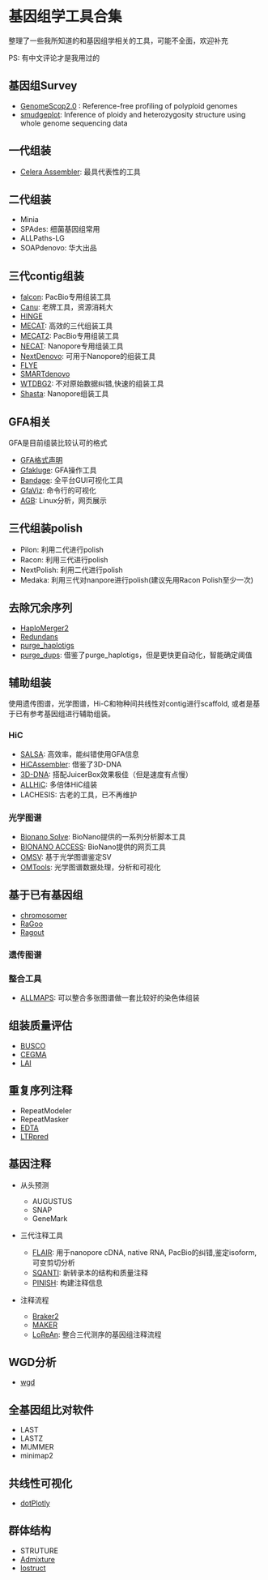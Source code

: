 # 基因组学工具合集

整理了一些我所知道的和基因组学相关的工具，可能不全面，欢迎补充

PS: 有中文评论才是我用过的

## 基因组Survey

- [GenomeScop2.0](https://github.com/tbenavi1/genomescope2.0) : Reference-free profiling of polyploid genomes
- [smudgeplot](https://github.com/KamilSJaron/smudgeplot): Inference of ploidy and heterozygosity structure using whole genome sequencing data

## 一代组装

- [Celera Assembler](http://wgs-assembler.sourceforge.net/): 最具代表性的工具
          
## 二代组装

- Minia
- SPAdes: 细菌基因组常用
- ALLPaths-LG
- SOAPdenovo: 华大出品

## 三代contig组装

- [falcon](https://github.com/PacificBiosciences/pb-assembly): PacBio专用组装工具        
- [Canu](https://canu.readthedocs.io/en/latest/): 老牌工具，资源消耗大
- [HINGE](https://github.com/HingeAssembler/HINGE)
- [MECAT](https://github.com/xiaochuanle/MECAT): 高效的三代组装工具
- [MECAT2](https://github.com/xiaochuanle/MECAT2): PacBio专用组装工具
- [NECAT](https://github.com/xiaochuanle/NECAT): Nanopore专用组装工具
- [NextDenovo](https://github.com/Nextomics/NextDenovo): 可用于Nanopore的组装工具
- [FLYE](https://github.com/fenderglass/Flye)
- [SMARTdenovo](https://github.com/ruanjue/smartdenovo)       
- [WTDBG2](https://github.com/ruanjue/wtdbg2): 不对原始数据纠错,快速的组装工具
- [Shasta](https://github.com/chanzuckerberg/shasta): Nanopore组装工具

## GFA相关

GFA是目前组装比较认可的格式

- [GFA格式声明](http://gfa-spec.github.io/GFA-spec/GFA1.html)        
- [Gfakluge](https://github.com/edawson/gfakluge): GFA操作工具         
- [Bandage](https://github.com/rrwick/Bandage): 全平台GUI可视化工具
- [GfaViz](https://github.com/ggonnella/gfaviz): 命令行的可视化        
- [AGB](https://github.com/almiheenko/AGB): Linux分析，网页展示
          

##  三代组装polish

- Pilon: 利用二代进行polish
- Racon: 利用三代进行polish
- NextPolish: 利用二代进行polish
- Medaka: 利用三代对nanpore进行polish(建议先用Racon Polish至少一次)

## 去除冗余序列

- [HaploMerger2](https://github.com/mapleforest/HaploMerger2)
- [Redundans](https://github.com/lpryszcz/redundans)
- [purge_haplotigs](https://bitbucket.org/mroachawri/purge_haplotigs)
- [purge_dups](https://github.com/dfguan/purge_dups): 借鉴了purge_haplotigs，但是更快更自动化，智能确定阈值

##  辅助组装

使用遗传图谱，光学图谱，Hi-C和物种间共线性对contig进行scaffold, 或者是基于已有参考基因组进行辅助组装。

### HiC

- [SALSA](https://github.com/marbl/SALSA): 高效率，能纠错使用GFA信息
- [HiCAssembler](https://github.com/maxplanck-ie/HiCAssembler): 借鉴了3D-DNA
- [3D-DNA](https://github.com/theaidenlab/3d-dna): 搭配JuicerBox效果极佳（但是速度有点慢） 
- [ALLHiC](https://github.com/tangerzhang/ALLHiC): 多倍体HiC组装             
- LACHESIS: 古老的工具，已不再维护

### 光学图谱

- [Bionano Solve](https://bionanogenomics.com/support/software-downloads/): BioNano提供的一系列分析脚本工具
- [BIONANO ACCESS](https://bionanogenomics.com/support/software-downloads/): BioNano提供的网页工具
- [OMSV](http://yiplab.cse.cuhk.edu.hk/omsv/): 基于光学图谱鉴定SV
- [OMTools](https://github.com/TF-Chan-Lab/OMTools): 光学图谱数据处理，分析和可视化

## 基于已有基因组

- [chromosomer](https://github.com/gtamazian/chromosomer)
- [RaGoo](https://github.com/malonge/RaGOO)
- [Ragout](https://github.com/fenderglass/Ragout)

### 遗传图谱

### 整合工具

- [ALLMAPS](https://github.com/tanghaibao/jcvi/): 可以整合多张图谱做一套比较好的染色体组装

## 组装质量评估

- [BUSCO](https://busco.ezlab.org/)
- [CEGMA](http://korflab.ucdavis.edu/datasets/cegma/)
- [LAI](https://github.com/oushujun/LTR_retriever)

## 重复序列注释

- RepeatModeler
- RepeatMasker
- [EDTA](https://github.com/oushujun/EDTA)
- [LTRpred](https://hajkd.github.io/LTRpred/)
          

## 基因注释

- 从头预测
  - AUGUSTUS
  - SNAP
  - GeneMark

- 三代注释工具
  - [FLAIR](https://github.com/BrooksLabUCSC/flair): 用于nanopore cDNA, native RNA, PacBio的纠错,鉴定isoform,可变剪切分析
  - [SQANTI](https://bitbucket.org/ConesaLab/sqanti/src/master/): 新转录本的结构和质量注释
  - [PINISH](https://github.com/nanoporetech/pinfish): 构建注释信息

- 注释流程
  - [Braker2](https://github.com/Gaius-Augustus/BRAKER)
  - [MAKER](https://www.yandell-lab.org/software/maker.html)
  - [LoReAn](https://github.com/lfaino/LoReAn): 整合三代测序的基因组注释流程
             

## WGD分析

- [wgd](https://github.com/arzwa/wgd)

## 全基因组比对软件

- LAST
- LASTZ
- MUMMER
- minimap2

## 共线性可视化

- [dotPlotly](https://github.com/tpoorten/dotPlotly)         

## 群体结构

- STRUTURE
- [Admixture](http://software.genetics.ucla.edu/admixture/)
- [lostruct](https://github.com/petrelharp/local_pca)
          
